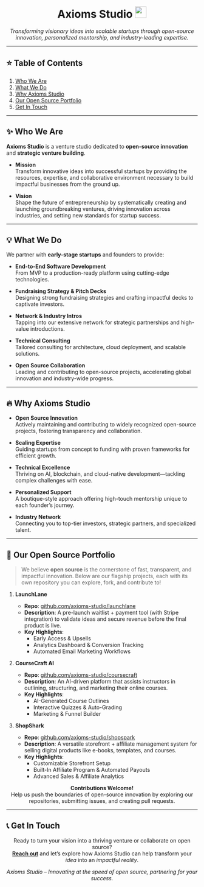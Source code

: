 <h1 align="center">Axioms Studio <img src="https://em-content.zobj.net/thumbs/120/apple/325/rocket_1f680.png" height="30"/></h1>

<p align="center">
  <em>Transforming visionary ideas into scalable startups through open-source innovation, personalized mentorship, and industry-leading expertise.</em>
</p>

---

## :star: Table of Contents
1. [Who We Are](#who-we-are)  
2. [What We Do](#what-we-do)  
3. [Why Axioms Studio](#why-axioms-studio)  
4. [Our Open Source Portfolio](#our-open-source-portfolio)  
5. [Get In Touch](#get-in-touch)

---

## :sparkles: Who We Are
**Axioms Studio** is a venture studio dedicated to **open-source innovation** and **strategic venture building**.  

- **Mission**  
  Transform innovative ideas into successful startups by providing the resources, expertise, and collaborative environment necessary to build impactful businesses from the ground up.

- **Vision**  
  Shape the future of entrepreneurship by systematically creating and launching groundbreaking ventures, driving innovation across industries, and setting new standards for startup success.

---

## :bulb: What We Do
We partner with **early-stage startups** and founders to provide:

- **End-to-End Software Development**  
  From MVP to a production-ready platform using cutting-edge technologies.

- **Fundraising Strategy & Pitch Decks**  
  Designing strong fundraising strategies and crafting impactful decks to captivate investors.

- **Network & Industry Intros**  
  Tapping into our extensive network for strategic partnerships and high-value introductions.

- **Technical Consulting**  
  Tailored consulting for architecture, cloud deployment, and scalable solutions.

- **Open Source Collaboration**  
  Leading and contributing to open-source projects, accelerating global innovation and industry-wide progress.

---

## :fire: Why Axioms Studio
- **Open Source Innovation**  
  Actively maintaining and contributing to widely recognized open-source projects, fostering transparency and collaboration.

- **Scaling Expertise**  
  Guiding startups from concept to funding with proven frameworks for efficient growth.

- **Technical Excellence**  
  Thriving on AI, blockchain, and cloud-native development—tackling complex challenges with ease.

- **Personalized Support**  
  A boutique-style approach offering high-touch mentorship unique to each founder’s journey.

- **Industry Network**  
  Connecting you to top-tier investors, strategic partners, and specialized talent.

---

## :rocket: Our Open Source Portfolio
> We believe **open source** is the cornerstone of fast, transparent, and impactful innovation. Below are our flagship projects, each with its own repository you can explore, fork, and contribute to!

1. **LaunchLane**  
   - **Repo**: [github.com/axioms-studio/launchlane](https://github.com/axioms-studio/launchlane)  
   - **Description**: A pre-launch waitlist + payment tool (with Stripe integration) to validate ideas and secure revenue before the final product is live.  
   - **Key Highlights**:  
     - Early Access & Upsells  
     - Analytics Dashboard & Conversion Tracking  
     - Automated Email Marketing Workflows  

2. **CourseCraft AI**  
   - **Repo**: [github.com/axioms-studio/coursecraft](https://github.com/axioms-studio/coursecraft)  
   - **Description**: An AI-driven platform that assists instructors in outlining, structuring, and marketing their online courses.  
   - **Key Highlights**:  
     - AI-Generated Course Outlines  
     - Interactive Quizzes & Auto-Grading  
     - Marketing & Funnel Builder  

3. **ShopShark**  
   - **Repo**: [github.com/axioms-studio/shopspark](https://github.com/axioms-studio/shopspark)  
   - **Description**: A versatile storefront + affiliate management system for selling digital products like e-books, templates, and courses.  
   - **Key Highlights**:  
     - Customizable Storefront Setup  
     - Built-In Affiliate Program & Automated Payouts  
     - Advanced Sales & Affiliate Analytics  

<p align="center">
  <strong>Contributions Welcome!</strong>  
  <br/>
  Help us push the boundaries of open-source innovation by exploring our repositories, submitting issues, and creating pull requests.
</p>

---

## :telephone_receiver: Get In Touch
<p align="center">
  Ready to turn your vision into a thriving venture or collaborate on open source?
  <br/>
  <strong><a href="mailto:admin@axioms.studio">Reach out</a></strong> and let’s explore how Axioms Studio can help transform your <em>idea</em> into an <em>impactful reality</em>.
</p>

<p align="center">
  <em>Axioms Studio – Innovating at the speed of open source, partnering for your success.</em>
</p>
